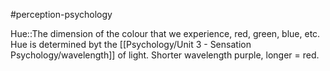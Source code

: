 #perception-psychology 

Hue::The dimension of the colour that we experience, red, green, blue, etc. Hue is determined byt the [[Psychology/Unit 3 - Sensation Psychology/wavelength]] of light. Shorter wavelength purple, longer = red.
<!--SR:!2024-02-05,3,250-->